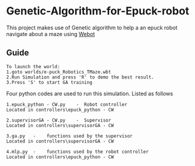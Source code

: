 # Genetic-Algorithm-for-Epuck-robot
This project makes use of Genetic algorithm to help a an epuck robot navigate about a maze using [Webot](https://cyberbotics.com/)

## Guide
```
To launch the world:
1.goto worlds/e-puck_Robotics_TMaze.wbt
2.Run Simulation and press 'R' to demo the best result.
3.Press 'S' to start GA training
```
Four python codes are used to run this simulation.
Listed as follows
```
1.epuck_python - CW.py    -  Robot controller
Located in controllers\epuck_python - CW

2.supervisorGA - CW.py    -  Supervisor
Located in controllers\supervisorGA - CW

3.ga.py   -    functions used by the supervisor
Located in controllers\supervisorGA - CW

4.mlp.py  -    functions used by the robot controller
Located in controllers\epuck_python - CW
```
